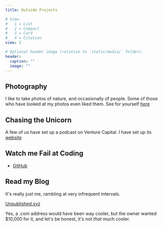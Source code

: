 ```yaml
---
title: Outside Projects

# View.
#   1 = List
#   2 = Compact
#   3 = Card
#   4 = Citation
view: 2

# Optional header image (relative to `static/media/` folder).
header:
  caption: ""
  image: ""
---
```


## Photography
I like to take photos of nature, and occasionally of people. Some of those who have looked at my photos even liked them. 
See for yourself [here](https://unsplash.com/@benjaletzke)

## Chasing the Unicorn
A few of us have set up a podcast on Venture Capital. I have set up its [website](https://www.chasingtheunicorn.xyz)

## Watch me Fail at Coding
- [GitHub](https://github.com/bjaletzke)

## Read my Blog 
It's really just me, rambling at very infrequent intervals.

[Unpublished.xyz](https://unpublished.xyz)

Yes, a .com address would have been way cooler, but the owner wanted $10,000 for it, and let's be honest, it's not _that_ much cooler.
